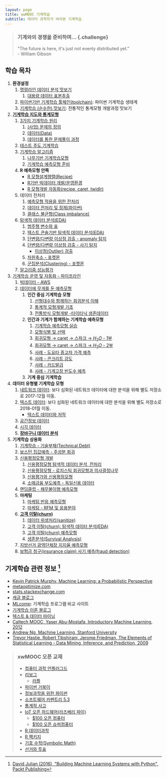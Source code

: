 ```yaml
---
layout: page
title: xwMOOC 기계학습
subtitle: 데이터 과학자가 바라본 기계학습
---
```



> ### 기계와의 경쟁을 준비하며... {.challenge}
> "The future is here, it's just not evenly distributed yet."  
>                                                           - William Gibson


## 학습 목차

1. **환경설정**
    1. [명령라인 데이터 분석 맛보기](00-toolchain-cmd.html)    
        1. [대용량 데이터 표본추출](ml-random-sampling.html)    
    1. [파이썬기반 기계학습 툴체인(toolchain)](00-toolchain.html): 파이썬 기계학습 생태계
    1. [기계학습 (순수한) 맛보기](ml-taste-with-r.html): 전통적인 통계모형 개발과정 맛보기     
1. **[기계학습 지도와 통계모형](ml-map.html)**
    1. [3가지 기계학습 원리](ml-three-principles.html)
        1. [(사업) 문제의 정의](01-problem.html)
        1. [데이터(Data)](02-data.html)
        1. [데이터를 통한 문제풀이 과정](03-process.html)
    1. [테스트 주도 기계학습](31-ml-tdd.html)
    1. [기계학습 알고리즘](04-algorithm.html)
        1. [나무기반 기계학습모형](ml-tree-model.html)
        1. [기계학습 예측모형 준비](ml-predictive-modeling-basic.html)        
    1. **R 예측모형 안쪽**
        - [R 모형설계행렬(Recipe)](ml-r-design-matrix.html)
        - [R기반 빅데이터 개발/운영환경](ml-r-bigdata-workflow.html)
        - [R 모형개발 자동화(recipe, caret, twidlr)](ml-r-pipeline.html)
    1. 데이터 전처리
        1. [예측모형 적용을 위한 전처리](ml-preprocessing.html)
        1. [데이터 전처리 및 정제(파이썬)](14-ml-data-munging.html)
        1. [클래스 불균형(Class imbalance)](ml-class-imbalance.html)
    1. [탐색적 데이터 분석(EDA)](ml-eda.html)
        1. [범주형 변수와 표](ml-categorical-var-table.html)
        1. [텍스트 콘솔기반 탐색적 데이터 분석(EDA)](ml-text-console.html)
        1. [단변량/다변량 이상점 검출 - anomaly 탐지](ml-detect-anomaly.html)
        1. [단변량/다변량 이상점 검출 - 사기 탐지](ml-detect-outliers-mahalanobis.html)
            * [이상점(Outlier) 검출](ml-detect-outliers.html)
        1. [차원축소 - 포켓몬](ml-pokemon-unsupervised.html)
        1. [군집분석(Clustering) - 포켓몬](ml-pokemon-clustering-pipeline.html)
    1. [알고리즘 성능평가](ml-assessment.html)
1. [기계학습 운영 및 자동화 - 파이프라인](ml-production.html)
    1. [빅데이터 - AWS](https://statkclee.github.io/bigdata/)
    1. [데이터에 무게를 둔 예측모형](ml-modeling.html)
        1. **인간 중심 기계학습 모형**
            1. [선형대수와 함께하는 회귀분석 이해](ml-linear-algebra-reg.html)    
            1. [통계적 모형개발 기초](ml-modeling-basic.html)            
            1. [전통방식 모형개발 -타이타닉 생존데이터](ml-modeling-titanic.html)  
        1. **인간과 기계가 함께하는 기계학습 예측모형**  
            1. [기계학습 예측모형 실습](ml-predictive-modeling.html)
            1. [모형식별 및 선택](ml-model-selection.html)
            1. [회귀모형 &rarr; caret &rarr; 스파크 &rarr; $H_2 O$ - 1부](ml-from-reg-to-h2o.html)
            1. [회귀모형 &rarr; caret &rarr; 스파크 &rarr; $H_2 O$ - 2부](ml-from-reg-to-h2o-part-2.html)
            1. [사례 - 도요타 중고차 가격 예측](ml-pm-continuous.html)
            1. [사례 - 콘크리트 강도](ml-pm-continuous-concrete.html)
            1. [사례 - 카드발급](ml-credit-greene.html)
            1. [사례 - 기계고장 빈도수 예측](ml-machine-failures.html)            
        1. **기계 중심 기계학습**
1. **데이터 유형별 기계학습 모형**
    1. [네트워크 데이터](https://statkclee.github.io/network/): 보다 심화된 네트워크 데이터에 대한 분석을 위해 별도 저장소로 2017-12월 이동.
    1. [텍스트 데이터](https://statkclee.github.io/text/): 보다 심화된 네트워크 데이터에 대한 분석을 위해 별도 저장소로 2018-01월 이동.
        - [텍스트 데이터와 저작](https://statkclee.github.io/ds-authoring/)
    1. [공간정보 데이터](https://statkclee.github.io/spatial/)
    1. [시각 데이터](https://statkclee.github.io/trilobite/)
    1. **[장바구니 데이터 분석](ml-market-basket.html)** 
1. **기계학습 상용화**
    1. [기계학습 - 기술부채(Technical Debt)](ml-technical-debt.html)
    1. [보스턴 집값예측 - 주성분 회귀](ml-pm-boston.html)  
    1. [신용평점모형 개발](ml-credit-scoring-overview.html)
        1. [신용평점모형 탐색적 데이터 분석, 전처리](ml-credit-scoring-eda.html)
        1. [신용평점모형 - 로지스틱 회귀모형과 의사결정나무](ml-credit-scoring-model.html)
        1. [신용평가와 신용평점모형](ml-credit-scoring-business.html)
        1. [소매금융 부도예측 - 독일신용 데이터](ml-credit-scoring.html)
    1. [랜딩클럽 - 채무불이행 예측모형](ml-css-lendingclub.html)
    1. **마케팅**
        1. [마케팅 반응 예측모형](ml-pm-discrete.html)      
        1. [마케팅 - RFM 및 응용분야](ml-pm-applications.html)
    1. **[고객 이탈(churn)](ml-churn.html)**
        1. [데이터 위생처리(sanitize)](ml-pm-churn-sanitize.html)
        1. [고객 이탈(churn): 탐색적 데이터 분석(EDA)](ml-pm-churn-eda.html)
        1. [고객 이탈(churn) 예측모형](ml-pm-churn.html)
        1. [생존분석(Survival Analysis)](ml-pm-survival.html)
    1. [지방선거 광역단체장 지지율 예측모형](ml-local-election.html)
    1. [보험금 청구(insurance claim) 사기 예측(fraud detection)](ml-insurance-claim.html)

## 기계학습 관련 정보 [^David-Julian-2016]

* [Kevin Patrick Murphy, Machine Learning: a Probabilistic Perspective](www.cs.ubc.ca/~murphyk/MLbook)
* [metaoptimize.com](http://metaoptimize.com/qa)
* [stats.stackexchange.com](http://stats.stackexchange.com/)
* [캐글 블로그](http://blog.kaggle.com/)
* [MLcomp](http://mlcomp.org/): 기계학습 프로그램 비교 사이트
* [기계학습 이론 블로그](http://hunch.net)
* [텍스트 & 데이터 마이닝](http://textanddatamining.blogspot.kr/)
* [Caltech MOOC, Yaser Abu-Mostafa, Introductory Machine Learning, 2012](https://work.caltech.edu/telecourse.html)
* [Andrew Ng, Machine Learning, Stanford University](https://www.coursera.org/learn/machine-learning/)
* [Trevor Hastie, Robert Tibshirani, Jerome Friedman, The Elements of Statistical Learning - Data Mining, Inference, and Prediction, 2009](http://statweb.stanford.edu/~tibs/ElemStatLearn/)

> ### xwMOOC 오픈 교재
> 
> - [컴퓨터 과학 언플러그드](http://unplugged.xwmooc.org)  
> - [리보그](http://reeborg.xwmooc.org)  
>      - [러플](http://rur-ple.xwmooc.org)  
> - [파이썬 거북이](http://swcarpentry.github.io/python-novice-turtles/index-kr.html)  
> - [정보과학을 위한 파이썬](http://python.xwmooc.org)  
> - [소프트웨어 카펜트리 5.3](http://swcarpentry.xwmooc.org)
> - [통계적 사고](http://think-stat.xwmooc.org/)
> - [IoT 오픈 하드웨어(라즈베리 파이)](http://raspberry-pi.xwmooc.org/)
>     - [$100 오픈 컴퓨터](http://computer.xwmooc.org/)   
>     - [$100 오픈 슈퍼컴퓨터](http://computers.xwmooc.org/)
> - [R 데이터과학](http://data-science.xwmooc.org/)
> - [R 팩키지](http://r-pkgs.xwmooc.org/)
> - [기호 수학(Symbolic Math)](http://sympy.xwmooc.org/)
> - [선거와 투표](http://politics.xwmooc.org/)

[^David-Julian-2016]: [David Julian (2016), "Building Machine Learning Systems with Python", Packt Publishing](https://www.packtpub.com/big-data-and-business-intelligence/building-machine-learning-systems-python)